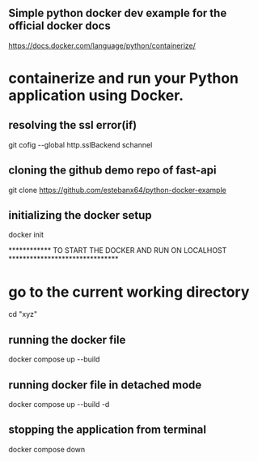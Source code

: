 ## Simple python docker dev example for the official docker docs
https://docs.docker.com/language/python/containerize/


# containerize and run your Python application using Docker.

## resolving the ssl error(if)
git cofig --global http.sslBackend schannel

## cloning the github demo repo of fast-api
git clone https://github.com/estebanx64/python-docker-example
## initializing the docker setup
docker init

************ TO START THE DOCKER AND RUN ON LOCALHOST *******************************
# go to the current working directory
cd "xyz"
## running the docker file 
docker compose up --build
## running docker file in detached mode
docker compose up --build -d
## stopping the application from terminal
docker compose down
